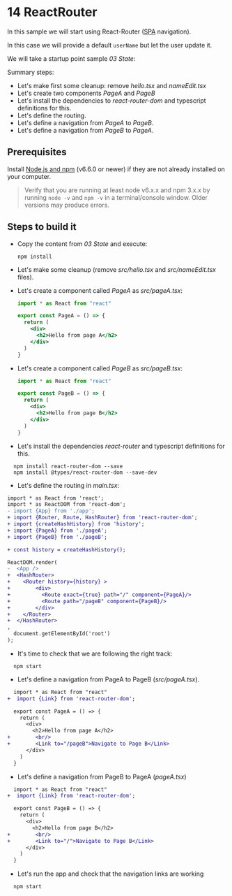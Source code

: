 # 14 ReactRouter

In this sample we will start using React-Router (<acronym title="Single Page Application">SPA</acronym> navigation).

In this case we will provide a default `userName` but let the user update
it.


We will take a startup point sample _03 State_:

Summary steps:

- Let's make first some cleanup: remove _hello.tsx_ and _nameEdit.tsx_
- Let's create two components _PageA_ and _PageB_
- Let's install the dependencies to _react-router-dom_ and typescript definitions for this.
- Let's define the routing.
- Let's define a navigation from _PageA_ to _PageB_.
- Let's define a navigation from _PageB_ to _PageA_.

## Prerequisites

Install [Node.js and npm](https://nodejs.org/en/) (v6.6.0 or newer) if they are not already installed on your computer.

> Verify that you are running at least node v6.x.x and npm 3.x.x by running `node -v` and `npm -v` in a terminal/console window. Older versions may produce errors.

## Steps to build it

- Copy the content from _03 State_ and execute:

  ```
  npm install
  ```

- Let's make some cleanup (remove _src/hello.tsx_ and _src/nameEdit.tsx_ files).

- Let's create a component called _PageA_ as _src/pageA.tsx_:

  ```jsx
  import * as React from "react"

  export const PageA = () => {
    return (
      <div>
        <h2>Hello from page A</h2>
      </div>
    )
  }
  ```

- Let's create a component called _PageB_ as _src/pageB.tsx_:

  ```jsx
  import * as React from "react"

  export const PageB = () => {
    return (
      <div>
        <h2>Hello from page B</h2>
      </div>
    )
  }
  ```

- Let's install the dependencies _react-router_ and typescript definitions for this.

```
  npm install react-router-dom --save
  npm install @types/react-router-dom --save-dev  
```

- Let's define the routing in _main.tsx_:

```diff
import * as React from 'react';
import * as ReactDOM from 'react-dom';
- import {App} from './app';
+ import {Router, Route, HashRouter} from 'react-router-dom';
+ import {createHashHistory} from 'history';
+ import {PageA} from './pageA';
+ import {PageB} from './pageB';

+ const history = createHashHistory();

ReactDOM.render(
-  <App />
+  <HashRouter>
+    <Router history={history} >    
+        <div>    
+          <Route exact={true} path="/" component={PageA}/>
+          <Route path="/pageB" component={PageB}/>
+        </div>
+    </Router>    
+  </HashRouter>
,
  document.getElementById('root')
);
```

- It's time to check that we are following the right track:

```
  npm start
```

- Let's define a navigation from PageA to PageB (_src/pageA.tsx_).

```diff
  import * as React from "react"
+  import {Link} from 'react-router-dom';

  export const PageA = () => {
    return (
      <div>
        <h2>Hello from page A</h2>
+        <br/>
+        <Link to="/pageB">Navigate to Page B</Link>
      </div>
    )
  }
```

- Let's define a navigation from PageB to PageA  (_pageA.tsx_)

```diff
  import * as React from "react"
+  import {Link} from 'react-router-dom';

  export const PageB = () => {
    return (
      <div>
        <h2>Hello from page B</h2>
+        <br/>
+        <Link to="/">Navigate to Page B</Link>
      </div>
    )
  }
```


- Let's run the app and check that the navigation links are working

```
  npm start
```

